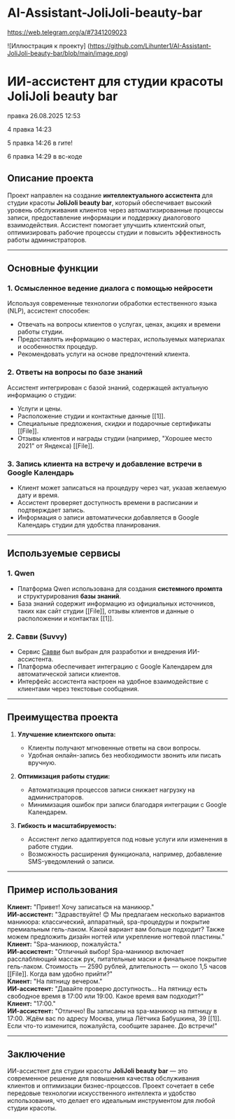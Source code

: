 # AI-Assistant-JoliJoli-beauty-bar

https://web.telegram.org/a/#7341209023

![Иллюстрация к проекту] (https://github.com/Lihunter1/AI-Assistant-JoliJoli-beauty-bar/blob/main/image.png)

# ИИ-ассистент для студии красоты JoliJoli beauty bar

правка 26.08.2025 12:53

4 правка 14:23

5 правка 14:26 в гите!

6 правка 14:29 в вс-коде


## Описание проекта

Проект направлен на создание **интеллектуального ассистента** для студии красоты **JoliJoli beauty bar**, который обеспечивает высокий уровень обслуживания клиентов через автоматизированные процессы записи, предоставление информации и поддержку диалогового взаимодействия. Ассистент помогает улучшить клиентский опыт, оптимизировать рабочие процессы студии и повысить эффективность работы администраторов.

---

## Основные функции

### 1. Осмысленное ведение диалога с помощью нейросети  
Используя современные технологии обработки естественного языка (NLP), ассистент способен:  
- Отвечать на вопросы клиентов о услугах, ценах, акциях и времени работы студии.  
- Предоставлять информацию о мастерах, используемых материалах и особенностях процедур.  
- Рекомендовать услуги на основе предпочтений клиента.  

### 2. Ответы на вопросы по базе знаний  
Ассистент интегрирован с базой знаний, содержащей актуальную информацию о студии:  
- Услуги и цены.  
- Расположение студии и контактные данные [[1]].  
- Специальные предложения, скидки и подарочные сертификаты [[File]].  
- Отзывы клиентов и награды студии (например, "Хорошее место 2021" от Яндекса) [[File]].  

### 3. Запись клиента на встречу и добавление встречи в Google Календарь  
- Клиент может записаться на процедуру через чат, указав желаемую дату и время.  
- Ассистент проверяет доступность времени в расписании и подтверждает запись.  
- Информация о записи автоматически добавляется в Google Календарь студии для удобства планирования.  

---

## Используемые сервисы

### 1. **Qwen**  
- Платформа Qwen использована для создания **системного промпта** и структурирования **базы знаний**.  
- База знаний содержит информацию из официальных источников, таких как сайт студии [[File]], отзывы клиентов и данные о расположении и контактах [[1]].  

### 2. **Савви (Suvvy)**  
- Сервис [Савви](https://suvvy.ai/) был выбран для разработки и внедрения ИИ-ассистента.  
- Платформа обеспечивает интеграцию с Google Календарем для автоматической записи клиентов.  
- Интерфейс ассистента настроен на удобное взаимодействие с клиентами через текстовые сообщения.  

---

## Преимущества проекта

1. **Улучшение клиентского опыта:**  
   - Клиенты получают мгновенные ответы на свои вопросы.  
   - Удобная онлайн-запись без необходимости звонить или писать вручную.  

2. **Оптимизация работы студии:**  
   - Автоматизация процессов записи снижает нагрузку на администраторов.  
   - Минимизация ошибок при записи благодаря интеграции с Google Календарем.  

3. **Гибкость и масштабируемость:**  
   - Ассистент легко адаптируется под новые услуги или изменения в работе студии.  
   - Возможность расширения функционала, например, добавление SMS-уведомлений о записи.  

---

## Пример использования

**Клиент:** "Привет! Хочу записаться на маникюр."  
**ИИ-ассистент:** "Здравствуйте! 😊 Мы предлагаем несколько вариантов маникюра: классический, аппаратный, spa-процедуры и покрытие премиальным гель-лаком. Какой вариант вам больше подходит? Также можем предложить дизайн ногтей или укрепление ногтевой пластины."  
**Клиент:** "Spa-маникюр, пожалуйста."  
**ИИ-ассистент:** "Отличный выбор! Spa-маникюр включает расслабляющий массаж рук, питательные маски и финальное покрытие гель-лаком. Стоимость — 2590 рублей, длительность — около 1,5 часов [[File]]. Когда вам удобно прийти?"  
**Клиент:** "На пятницу вечером."  
**ИИ-ассистент:** "Давайте проверю доступность... На пятницу есть свободное время в 17:00 или 19:00. Какое время вам подходит?"  
**Клиент:** "17:00."  
**ИИ-ассистент:** "Отлично! Вы записаны на spa-маникюр на пятницу в 17:00. Ждём вас по адресу Москва, улица Лётчика Бабушкина, 39 [[1]]. Если что-то изменится, пожалуйста, сообщите заранее. До встречи!"  

---

## Заключение

ИИ-ассистент для студии красоты **JoliJoli beauty bar** — это современное решение для повышения качества обслуживания клиентов и оптимизации бизнес-процессов. Проект сочетает в себе передовые технологии искусственного интеллекта и удобство использования, что делает его идеальным инструментом для любой студии красоты.
